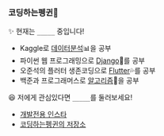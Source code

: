 ### 코딩하는펭귄🐧

✨ 현재는 `_____` 중입니다!
* Kaggle로 [데이터분석](https://github.com/CoodingPenguin/kaggle-newbie)📊을 공부
* 파이썬 웹 프로그래밍으로 [Django](https://github.com/CoodingPenguin/python-web-programming-study)🎸를 공부
* 오준석의 플러터 생존코딩으로 [Flutter](https://github.com/CoodingPenguin/flutter-survival-coding-study)💦를 공부
* 백준과 프로그래머스로 [알고리즘](https://github.com/CoodingPenguin/algorithms)🐣을 공부




😆 저에게 관심있다면 `_____`를 둘러보세요!
* [개발전용 인스타](https://www.instagram.com/cooding_penguin/)
* [코딩하는펭귄의 저장소](https://cooding-penguin.netlify.app/)
